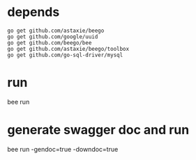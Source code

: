 # depends

    go get github.com/astaxie/beego
    go get github.com/google/uuid
    go get github.com/beego/bee
    go get github.com/astaxie/beego/toolbox
    go get github.com/go-sql-driver/mysql
# run
bee run

# generate swagger doc and run
bee run -gendoc=true -downdoc=true

